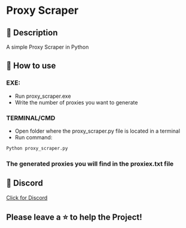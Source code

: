 # Proxy Scraper

## 🥜 Description
A simple Proxy Scraper in Python

## 📂 How to use
### EXE:
- Run proxy_scraper.exe
- Write the number of proxies you want to generate
### TERMINAL/CMD
- Open folder where the proxy_scraper.py file is located in a terminal
- Run command:
```python
Python proxy_scraper.py
```

### The generated proxies you will find in the proxiex.txt file

## 💬 Discord
[Click for Discord](https://discord.gg/Q2SCG7JDP8)

## Please leave a ⭐ to help the Project!
